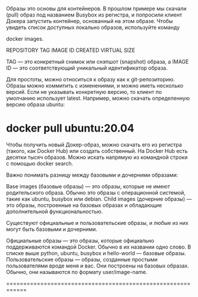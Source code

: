 Образы это основы для контейнеров. В прошлом примере мы скачали (pull) образ под названием Busybox из регистра, и попросили клиент Докера запустить контейнер, основанный на этом образе. Чтобы увидеть список доступных локально образов, используйте команду 

docker images.

REPOSITORY    TAG       IMAGE ID            CREATED             VIRTUAL SIZE

TAG — это конкретный снимок или снэпшот (snapshot) образа, а IMAGE ID — это соответствующий уникальный идентификатор образа.


Для простоты, можно относиться к образу как к git-репозиторию. Образы можно коммитить с изменениями, и можно иметь несколько версий. Если не указывать конкретную версию, то клиент по умолчанию использует latest. Например, можно скачать определенную версию образа ubuntu:


docker pull ubuntu:20.04
=================================================================

Чтобы получить новый Докер-образ, можно скачать его из регистра (такого, как Docker Hub) или создать собственный. На Docker Hub есть десятки тысяч образов. Можно искать напрямую из командной строки с помощью docker search.


Важно понимать разницу между базовыми и дочерними образами:


Base images (базовые образы) — это образы, которые не имеют родительского образа. Обычно это образы с операционной системой, такие как ubuntu, busybox или debian.
Child images (дочерние образы) — это образы, построенные на базовых образах и обладающие дополнительной функциональностью.

Существуют официальные и пользовательские образы, и любые из них могут быть базовыми и дочерними.


Официальные образы — это образы, которые официально поддерживаются командой Docker. Обычно в их названии одно слово. В списке выше python, ubuntu, busybox и hello-world — базовые образы.
Пользовательские образы — образы, созданные простыми пользователями вроде меня и вас. Они построены на базовых образах. Обычно, они называются по формату user/image-name.

============================================================

